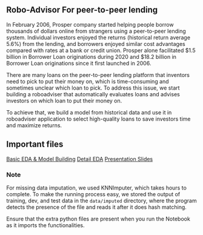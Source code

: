 ## Robo-Advisor For peer-to-peer lending

In February 2006, Prosper company started helping people borrow thousands of dollars online from strangers using a peer-to-peer lending system. Individual investors enjoyed the returns (historical return average 5.6%) from the lending, and borrowers enjoyed similar cost advantages compared with rates at a bank or credit union. Prosper alone facilitated $1.5 billion in Borrower Loan originations during 2020 and $18.2 billion in Borrower Loan originations since it first launched in 2006.

There are many loans on the peer-to-peer lending platform that inventors need to pick to put their money on, which is time-consuming and sometimes unclear which loan to pick. To address this issue, we start building a roboadviser that automatically evaluates loans and advises investors on which loan to put their money on.

To achieve that, we build a model from historical data and use it in roboadviser application to select high-quality loans to save investors time and maximize returns.

## Important files
[Basic EDA & Model Building](https://github.com/hbizunehe/LC-loan-prediction/blob/main/Model_Building.ipynb)
[Detail EDA](https://github.com/hbizunehe/LC-loan-prediction/blob/main/EDA_in_Detail.ipynb)
[Presentation Slides](https://github.com/hbizunehe/LC-loan-prediction/blob/main/Final_Presentation.pptx)

### Note
For missing data imputation, we used KNNImputer, which takes hours to complete. To make the running process easy, we stored the output of training, dev, and test data in the `data/imputed` directory, where the program detects the presence of the file and reads it after it does hash matching.

Ensure that the extra python files are present when you run the Notebook as it imports the functionalities.

